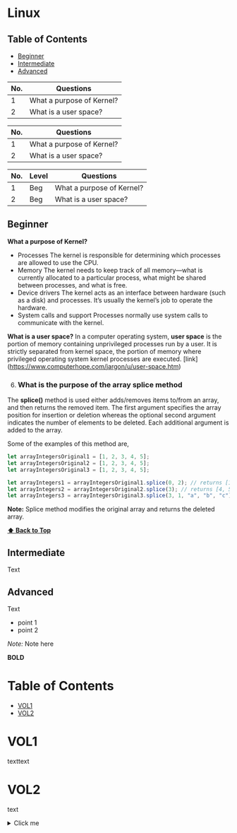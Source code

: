 # Linux

## Table of Contents
- [Beginner](#Beginner)
- [Intermediate](#Intermediate)
- [Advanced](#Advanced)


| No. | Questions                                                                                                  |
| --- | ---------------------------------------------------------------------------------------------------------- |
| 1   | What a purpose of Kernel?                                       |
| 2   | What is a user space?                                                                                                          |


| No. | Questions                                                                                                  |
| --- | ---------------------------------------------------------------------------------------------------------- |
| 1   | What a purpose of Kernel?                                                                                  |
| 2   | What is a user space?                                                                                      |


| No. | Level | Questions                                                                                                  |
| --- | ----- | ---------------------------------------------------------------------------------------------------------- |
| 1   | Beg   | What a purpose of Kernel?                                                                                  |
| 2   | Beg   | What is a user space?                                                                                      |





## Beginner
**What a purpose of Kernel?**
  * Processes The kernel is responsible for determining which processes are allowed to use the CPU.
  * Memory The kernel needs to keep track of all memory—what is currently allocated to a particular process, what might be shared between processes, and what is free.
  * Device drivers The kernel acts as an interface between hardware (such as a disk) and processes. It’s usually the kernel’s job to operate the hardware.
  * System calls and support Processes normally use system calls to communicate with the kernel.

**What is a user space?**
In a computer operating system, **user space** is the portion of memory containing unprivileged processes run by a user. It is strictly separated from kernel space, the portion of memory where privileged operating system kernel processes are executed.
[link] (https://www.computerhope.com/jargon/u/user-space.htm)








6. ### What is the purpose of the array splice method

The **splice()** method is used either adds/removes items to/from an array, and then returns the removed item. The first argument specifies the array position for insertion or deletion whereas the optional second argument indicates the number of elements to be deleted. Each additional argument is added to the array.

   Some of the examples of this method are,

   ```javascript
   let arrayIntegersOriginal1 = [1, 2, 3, 4, 5];
   let arrayIntegersOriginal2 = [1, 2, 3, 4, 5];
   let arrayIntegersOriginal3 = [1, 2, 3, 4, 5];

   let arrayIntegers1 = arrayIntegersOriginal1.splice(0, 2); // returns [1, 2]; original array: [3, 4, 5]
   let arrayIntegers2 = arrayIntegersOriginal2.splice(3); // returns [4, 5]; original array: [1, 2, 3]
   let arrayIntegers3 = arrayIntegersOriginal3.splice(3, 1, "a", "b", "c"); //returns [4]; original array: [1, 2, 3, "a", "b", "c", 5]
   ```

   **Note:** Splice method modifies the original array and returns the deleted array.

   **[⬆ Back to Top](#table-of-contents)**










## Intermediate
Text

## Advanced
Text









* point 1
* point 2

_Note:_ Note here 

**BOLD** 


# Table of Contents

- [VOL1](#VOL1)
- [VOL2](#VOL2)


# VOL1
texttext

# VOL2
text

<details>
  <summary>Click me</summary>
  
  ### Heading
  1. Foo
  2. Bar
     * Baz
     * Qux

  ### Some Code
  ```js
  function logSomething(something) {
    console.log('Something', something);
  }
  ```
</details>